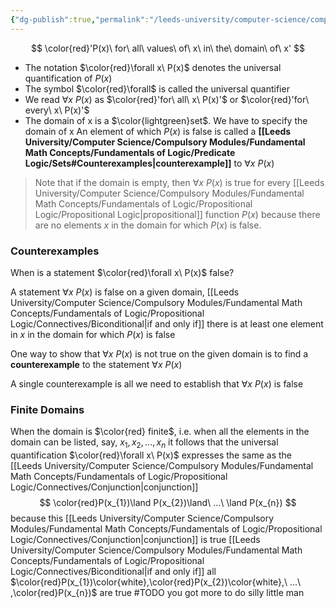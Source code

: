 ```yaml
---
{"dg-publish":true,"permalink":"/leeds-university/computer-science/compulsory-modules/fundamental-math-concepts/fundamentals-of-logic/predicate-logic/universal-quantification/"}
---
```


$$
\color{red}'P(x)\ for\ all\ values\ of\ x\ in\ the\ domain\ of\ x'
$$
- The notation $\color{red}\forall x\ P(x)$ denotes the universal quantification of $P(x)$
- The symbol $\color{red}\forall$ is called the universal quantifier
- We read $\forall x\ P(x)$ as $\color{red}'for\ all\ x\ P(x)'$ or $\color{red}'for\ every\ x\ P(x)'$
- The domain of x is a $\color{lightgreen}set$. We have to specify the domain of x
An element of which $P(x)$ is false is called a **[[Leeds University/Computer Science/Compulsory Modules/Fundamental Math Concepts/Fundamentals of Logic/Predicate Logic/Sets#Counterexamples\|counterexample]]** to $\forall x\ P(x)$

>Note that if the domain is empty, then $\forall x\ P(x)$ is true for every [[Leeds University/Computer Science/Compulsory Modules/Fundamental Math Concepts/Fundamentals of Logic/Propositional Logic/Propositional Logic\|propositional]] function $P(x)$ because there are no elements $x$ in the domain for which $P(x)$ is false.

### Counterexamples
When is a statement $\color{red}\forall x\ P(x)$ false?

A statement $\forall x\ P(x)$ is false on a given domain, [[Leeds University/Computer Science/Compulsory Modules/Fundamental Math Concepts/Fundamentals of Logic/Propositional Logic/Connectives/Biconditional\|if and only if]] there is at least one element in $x$ in the domain for which $P(x)$ is false

One way to show that $\forall x\ P(x)$ is not true on the given domain is to find a **counterexample** to the statement $\forall x\ P(x)$

A single counterexample is all we need to establish that $\forall x\ P(x)$ is false

### Finite Domains
When the domain is $\color{red} finite$, i.e. when all the elements in the domain can be listed, say, $x_1,x_2,...,x_n$ it follows that the universal quantification $\color{red}\forall x\ P(x)$ expresses the same as the [[Leeds University/Computer Science/Compulsory Modules/Fundamental Math Concepts/Fundamentals of Logic/Propositional Logic/Connectives/Conjunction\|conjunction]]
$$
\color{red}P(x_{1})\land P(x_{2})\land\ ...\ \land P(x_{n})
$$
because this [[Leeds University/Computer Science/Compulsory Modules/Fundamental Math Concepts/Fundamentals of Logic/Propositional Logic/Connectives/Conjunction\|conjunction]] is true [[Leeds University/Computer Science/Compulsory Modules/Fundamental Math Concepts/Fundamentals of Logic/Propositional Logic/Connectives/Biconditional\|if and only if]] all $\color{red}P(x_{1})\color{white},\color{red}P(x_{2})\color{white},\ ...\ ,\color{red}P(x_{n})$
are true
#TODO you got more to do silly little man